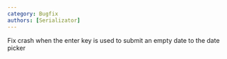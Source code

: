 ```yaml
---
category: Bugfix
authors: [Serializator]
---
```


Fix crash when the enter key is used to submit an empty date to the date picker
